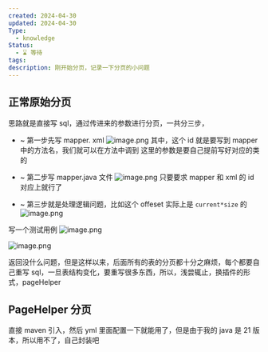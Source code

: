 ```yaml
---
created: 2024-04-30
updated: 2024-04-30
Type:
  - knowledge
Status:
  - ⌛️ 等待
tags: 
description: 刚开始分页，记录一下分页的小问题
---
```

##  正常原始分页
思路就是直接写 sql，通过传进来的参数进行分页，一共分三步，
- ~ 第一步先写 mapper. xml
![image.png](https://obsidian-pic-1317906728.cos.ap-nanjing.myqcloud.com/obsidian/20240430190241.png)
其中，这个 id 就是要写到 mapper 中的方法名，我们就可以在方法中调到
这里的参数是要自己提前写好对应的类的
- ~ 第二步写 mapper.java 文件
![image.png](https://obsidian-pic-1317906728.cos.ap-nanjing.myqcloud.com/obsidian/20240430190459.png)
只要要求 mapper 和 xml 的 id 对应上就行了

- ~ 第三步就是处理逻辑问题，比如这个 offeset 实际上是 `current*size` 的
![image.png](https://obsidian-pic-1317906728.cos.ap-nanjing.myqcloud.com/obsidian/20240430190648.png)

写一个测试用例
![image.png](https://obsidian-pic-1317906728.cos.ap-nanjing.myqcloud.com/obsidian/20240430190728.png)


![image.png](https://obsidian-pic-1317906728.cos.ap-nanjing.myqcloud.com/obsidian/20240430190715.png)


返回没什么问题，但是这样以来，后面所有的表的分页都十分之麻烦，每个都要自己重写 sql，一旦表结构变化，要重写很多东西，所以，浅尝辄止，换插件的形式，pageHelper

## PageHelper 分页

直接 maven 引入，然后 yml 里面配置一下就能用了，但是由于我的 java 是 21 版本，所以用不了，自己封装吧